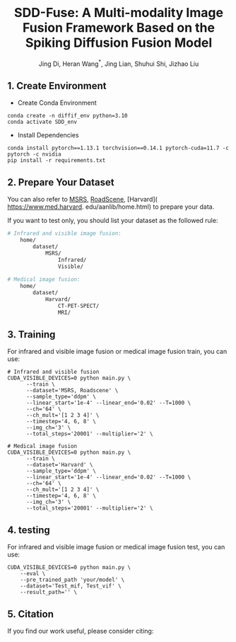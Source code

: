 <br />
<p align="center">
  <h1 align="center">SDD-Fuse: A Multi-modality Image Fusion Framework Based on the Spiking Diffusion Fusion Model
</h1>
  <p align="center" >
    Jing Di,
    Heran Wang<sup>*</sup>,
    Jing Lian,
    Shuhui Shi,
    Jizhao Liu
  </p>


## 1. Create Environment

- Create Conda Environment
```
conda create -n diffif_env python=3.10
conda activate SDD_env
```
- Install Dependencies
```
conda install pytorch==1.13.1 torchvision==0.14.1 pytorch-cuda=11.7 -c pytorch -c nvidia
pip install -r requirements.txt
```

## 2. Prepare Your Dataset

You can also refer to [MSRS](https://github.com/Linfeng-Tang/MSRS), [RoadScene](https://github.com/hanna-xu/RoadScene), [Harvard]( https://www.med.harvard.
edu/aanlib/home.html) to prepare your data. 

If you want to test only, you should list your dataset as the followed rule:
```bash
# Infrared and visible image fusion:
    home/
        dataset/
            MSRS/
                Infrared/
                Visible/
                
# Medical image fusion:
    home/
        dataset/
            Harvard/
                CT-PET-SPECT/
                MRI/
```

## 3. Training
For infrared and visible image fusion or medical image fusion train, you can use:

```shell
# Infrared and visible fusion
CUDA_VISIBLE_DEVICES=0 python main.py \
      --train \
      --dataset='MSRS, Roadscene' \
      --sample_type='ddpm' \
      --linear_start='1e-4' --linear_end='0.02' --T=1000 \
      --ch='64' \
      --ch_mult='[1 2 3 4]' \
      --timestep='4, 6, 8' \
      --img_ch='3' \
      --total_steps='20001' --multiplier='2' \
      
# Medical image fusion
CUDA_VISIBLE_DEVICES=0 python main.py \
      --train \
      --dataset='Harvard' \
      --sample_type='ddpm' \
      --linear_start='1e-4' --linear_end='0.02' --T=1000 \
      --ch='64' \
      --ch_mult='[1 2 3 4]' \
      --timestep='4, 6, 8' \
      --img_ch='3' \
      --total_steps='20001' --multiplier='2' \
```

## 4. testing
For infrared and visible image fusion or medical image fusion test, you can use:

```shell
CUDA_VISIBLE_DEVICES=0 python main.py \
    --eval \
    --pre_trained_path 'your/model' \
    --dataset='Test_mif, Test_vif' \
    --result_path='' \
```

## 5. Citation

If you find our work useful, please consider citing:

```

```














